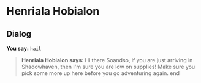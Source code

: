 # Henriala Hobialon


## Dialog

**You say:** `hail`



>**Henriala Hobialon says:** Hi there Soandso, if you are just arriving in Shadowhaven, then I'm sure you are low on supplies! Make sure you pick some more up here before you go adventuring again.
end
